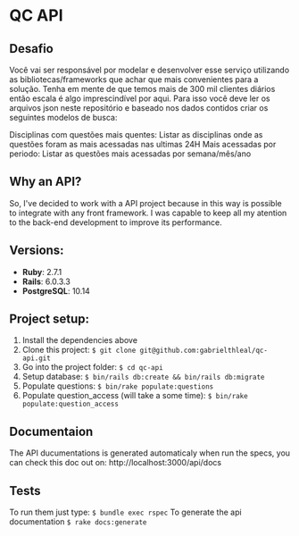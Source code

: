 # QC API

## Desafio
Você vai ser responsável por modelar e desenvolver esse serviço utilizando as bibliotecas/frameworks que achar que mais convenientes para a solução. Tenha em mente de que temos mais de 300 mil clientes diários então escala é algo imprescindível por aqui. Para isso você deve ler os arquivos json neste repositório e baseado nos dados contidos criar os seguintes modelos de busca:

Disciplinas com questões mais quentes: Listar as disciplinas onde as questões foram as mais acessadas nas ultimas 24H
Mais acessadas por periodo: Listar as questões mais acessadas por semana/mês/ano

## Why an API?
So, I've decided to work with a API project because in this way is possible to integrate with any front framework.
I was capable to keep all my atention to the back-end development to improve its performance.

## Versions:
* **Ruby**: 2.7.1
* **Rails**: 6.0.3.3
* **PostgreSQL**: 10.14

## Project setup:

1. Install the dependencies above
2. Clone this project: `$ git clone git@github.com:gabrielthleal/qc-api.git`
3. Go into the project folder: `$ cd qc-api`
4. Setup database: `$ bin/rails db:create && bin/rails db:migrate`
5. Populate questions: `$ bin/rake populate:questions`
6. Populate question_access (will take a some time): `$ bin/rake populate:question_access`

## Documentaion
 The API ducumentations is generated automaticaly when run the specs, you can check this doc out on: http://localhost:3000/api/docs

## Tests
To run them just type: `$ bundle exec rspec`
To generate the api documentation `$ rake docs:generate`

